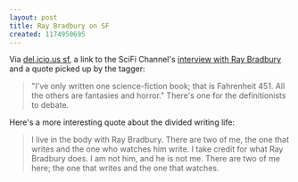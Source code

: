 ```yaml
---
layout: post
title: Ray Bradbury on SF
created: 1174950695
---
```

Via [del.icio.us sf](http://del.icio.us/tag/science%2Bfiction), a link to the SciFi Channel's [interview with Ray Bradbury](http://www.scifi.com/sfw/interviews/sfw15376.html) and a quote picked up by the tagger:

> "I've only written one science-fiction book; that is Fahrenheit 451. All the others are fantasies and horror." There's one for the definitionists to debate.<!--break-->

Here's a more interesting quote about the divided writing life:

>  I live in the body with Ray Bradbury. There are two of me, the one that writes and the one who watches him write. I take credit for what Ray Bradbury does. I am not him, and he is not me. There are two of me here; the one that writes and the one that watches.
